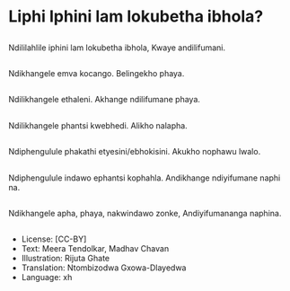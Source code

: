 # Liphi Iphini lam lokubetha ibhola?

##
Ndililahlile iphini lam
lokubetha ibhola,
Kwaye andilifumani.

##
Ndikhangele emva
kocango.
Belingekho phaya.

##
Ndilikhangele ethaleni.
Akhange ndilifumane
phaya.

##
Ndilikhangele phantsi
kwebhedi.
Alikho nalapha.

##
Ndiphengulule phakathi
etyesini/ebhokisini.
Akukho nophawu lwalo.

##
Ndiphengulule indawo
ephantsi kophahla.
Andikhange
ndiyifumane naphi na.

##
Ndikhangele apha,
phaya, nakwindawo
zonke,
Andiyifumananga
naphina.

##

##
* License: [CC-BY]
* Text: Meera Tendolkar, Madhav Chavan
* Illustration: Rijuta Ghate
* Translation: Ntombizodwa Gxowa-Dlayedwa
* Language: xh
